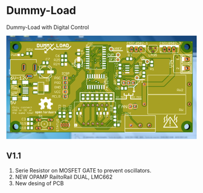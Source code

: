 # Dummy-Load
Dummy-Load with Digital Control

![alt tag](https://github.com/CarlosRodriguezF/Dummy-Load/blob/master/Preview%20V1.1.PNG?raw=true)


V1.1
-----------------
1. Serie Resistor on MOSFET GATE to prevent oscillators.
2. NEW OPAMP RailtoRail DUAL, LMC662
3. New desing of PCB
